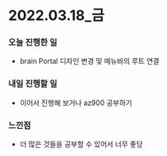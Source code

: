 # 2022.03.18\_금

### 오늘 진행한 일

- brain Portal 디자인 변경 및 메뉴바의 루트 연결

### 내일 진행할 일

- 이어서 진행해 보거나 az900 공부하기

### 느낀점

- 더 많은 것들을 공부할 수 있어서 너무 좋당
